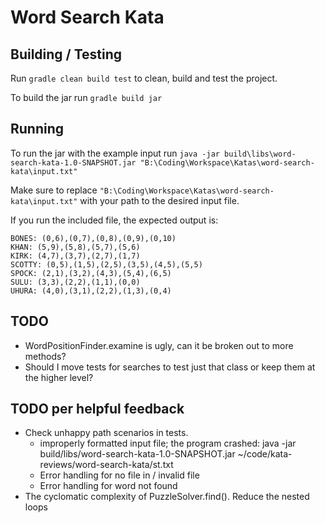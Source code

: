 # Word Search Kata

## Building / Testing 

Run `gradle clean build test` to clean, build and test the project.

To build the jar run `gradle build jar`

## Running

To run the jar with the example input run
`java -jar build\libs\word-search-kata-1.0-SNAPSHOT.jar "B:\Coding\Workspace\Katas\word-search-kata\input.txt"`

Make sure to replace `"B:\Coding\Workspace\Katas\word-search-kata\input.txt"` with your path to the desired input file.

If you run the included file, the expected output is:

```
BONES: (0,6),(0,7),(0,8),(0,9),(0,10)
KHAN: (5,9),(5,8),(5,7),(5,6)
KIRK: (4,7),(3,7),(2,7),(1,7)
SCOTTY: (0,5),(1,5),(2,5),(3,5),(4,5),(5,5)
SPOCK: (2,1),(3,2),(4,3),(5,4),(6,5)
SULU: (3,3),(2,2),(1,1),(0,0)
UHURA: (4,0),(3,1),(2,2),(1,3),(0,4)
```

## TODO

* WordPositionFinder.examine is ugly, can it be broken out to more methods?
* Should I move tests for searches to test just that class or keep them at the higher level?

## TODO per helpful feedback
* Check unhappy path scenarios in tests. 
  * improperly formatted input file; the program crashed: java -jar build/libs/word-search-kata-1.0-SNAPSHOT.jar ~/code/kata-reviews/word-search-kata/st.txt
  * Error handling for no file in / invalid file
  * Error handling for word not found
* The cyclomatic complexity of PuzzleSolver.find(). Reduce the nested loops
